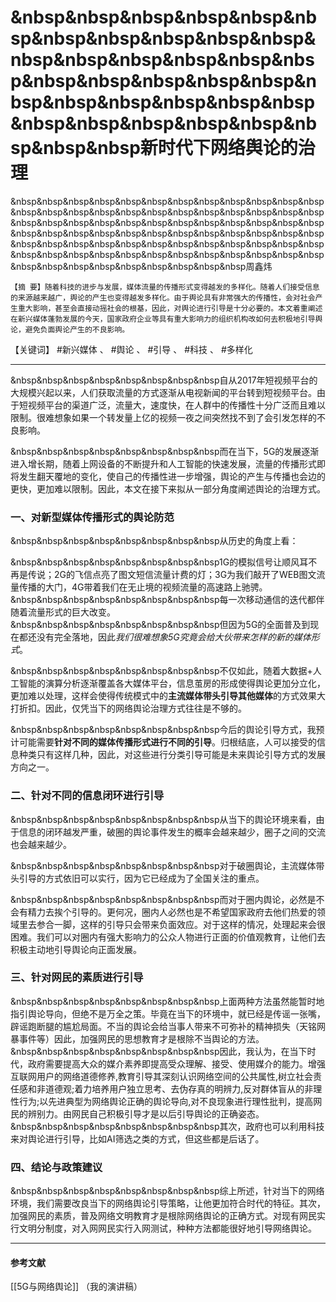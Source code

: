 &nbsp&nbsp&nbsp&nbsp&nbsp&nbsp&nbsp&nbsp&nbsp&nbsp&nbsp&nbsp&nbsp&nbsp&nbsp&nbsp&nbsp&nbsp&nbsp&nbsp&nbsp&nbsp&nbsp&nbsp&nbsp&nbsp&nbsp&nbsp&nbsp&nbsp&nbsp&nbsp&nbsp&nbsp&nbsp&nbsp新时代下网络舆论的治理
===

&nbsp&nbsp&nbsp&nbsp&nbsp&nbsp&nbsp&nbsp&nbsp&nbsp&nbsp&nbsp&nbsp&nbsp&nbsp&nbsp&nbsp&nbsp&nbsp&nbsp&nbsp&nbsp&nbsp&nbsp&nbsp&nbsp&nbsp&nbsp&nbsp&nbsp&nbsp&nbsp&nbsp&nbsp&nbsp&nbsp&nbsp&nbsp&nbsp&nbsp&nbsp&nbsp&nbsp&nbsp&nbsp&nbsp&nbsp&nbsp&nbsp&nbsp&nbsp&nbsp&nbsp&nbsp&nbsp&nbsp&nbsp&nbsp&nbsp&nbsp&nbsp&nbsp&nbsp&nbsp&nbsp&nbsp&nbsp&nbsp&nbsp&nbsp&nbsp&nbsp&nbsp&nbsp&nbsp&nbsp&nbsp&nbsp&nbsp&nbsp&nbsp周鑫炜

```
【摘 要】随着科技的进步与发展，媒体流量的传播形式变得越发的多样化。随着人们接受信息的来源越来越广，舆论的产生也变得越发多样化。由于舆论具有非常强大的传播性，会对社会产生重大影响，甚至会直接动摇社会的根基，因此，对舆论进行引导是十分必要的。本文着重阐述在新兴媒体蓬勃发展的今天，国家政府企业等具有重大影响力的组织机构改如何去积极地引导舆论，避免负面舆论产生的不良影响。
```

【关键词】 #新兴媒体 、 #舆论 、 #引导 、 #科技 、 #多样化

-----

&nbsp&nbsp&nbsp&nbsp&nbsp&nbsp&nbsp&nbsp自从2017年短视频平台的大规模兴起以来，人们获取流量的方式逐渐从电视新闻的平台转到短视频平台。由于短视频平台的渠道广泛，流量大，速度快，在人群中的传播性十分广泛而且难以限制。很难想象如果一个转发量上亿的视频一夜之间突然找不到了会引发怎样的不良影响。

&nbsp&nbsp&nbsp&nbsp&nbsp&nbsp&nbsp&nbsp而在当下，5G的发展逐渐进入增长期，随着上网设备的不断提升和人工智能的快速发展，流量的传播形式即将发生翻天覆地的变化，使自己的传播性进一步增强，舆论的产生与传播也会边的更快，更加难以限制。因此，本文在接下来拟从一部分角度阐述舆论的治理方式。

### 一、对新型媒体传播形式的舆论防范
&nbsp&nbsp&nbsp&nbsp&nbsp&nbsp&nbsp&nbsp从历史的角度上看：

&nbsp&nbsp&nbsp&nbsp&nbsp&nbsp&nbsp&nbsp1G的模拟信号让顺风耳不再是传说；2G的飞信点亮了图文短信流量计费的灯；3G为我们敲开了WEB图文流量传播的大门，4G带着我们在无止境的视频流量的高速路上驰骋。
&nbsp&nbsp&nbsp&nbsp&nbsp&nbsp&nbsp&nbsp每一次移动通信的迭代都伴随着流量形式的巨大改变。
&nbsp&nbsp&nbsp&nbsp&nbsp&nbsp&nbsp&nbsp但因为5G的全面普及到现在都还没有完全落地，因此*我们很难想象5G究竟会给大伙带来怎样的新的媒体形式*。

&nbsp&nbsp&nbsp&nbsp&nbsp&nbsp&nbsp&nbsp不仅如此，随着大数据+人工智能的演算分析逐渐覆盖各大媒体平台，信息茧房的形成使得舆论更加分立化，更加难以处理，这样会使得传统模式中的**主流媒体带头引导其他媒体**的方式效果大打折扣。因此，仅凭当下的网络舆论治理方式往往是不够的。

&nbsp&nbsp&nbsp&nbsp&nbsp&nbsp&nbsp&nbsp今后的舆论引导方式，我预计可能需要**针对不同的媒体传播形式进行不同的引导**。归根结底，人可以接受的信息种类只有这样几种，因此，对这些进行分类引导可能是未来舆论引导方式的发展方向之一。

### 二、针对不同的信息闭环进行引导
&nbsp&nbsp&nbsp&nbsp&nbsp&nbsp&nbsp&nbsp从当下的舆论环境来看，由于信息的闭环越发严重，破圈的舆论事件发生的概率会越来越少，圈子之间的交流也会越来越少。

&nbsp&nbsp&nbsp&nbsp&nbsp&nbsp&nbsp&nbsp对于破圈舆论，主流媒体带头引导的方式依旧可以实行，因为它已经成为了全国关注的重点。

&nbsp&nbsp&nbsp&nbsp&nbsp&nbsp&nbsp&nbsp而对于圈内舆论，必然是不会有精力去挨个引导的。更何况，圈内人必然也是不希望国家政府去他们热爱的领域里去参合一脚，这样的引导只会带来负面效应。对于这样的情况，处理起来会很困难。我们可以对圈内有强大影响力的公众人物进行正面的价值观教育，让他们去积极主动地引导舆论向正面发展。

### 三、针对网民的素质进行引导

&nbsp&nbsp&nbsp&nbsp&nbsp&nbsp&nbsp&nbsp上面两种方法虽然能暂时地指引舆论导向，但绝不是万全之策。毕竟在当下的环境中，就已经是传谣一张嘴，辟谣跑断腿的尴尬局面。不当的舆论会给当事人带来不可弥补的精神损失（天铭网暴事件等）因此，加强网民的思想教育才是根除不当舆论的方法。
&nbsp&nbsp&nbsp&nbsp&nbsp&nbsp&nbsp&nbsp因此，我认为，在当下时代，政府需要提高大众的媒介素养即提高受众理解、接受、使用媒介的能力。增强互联网用户的网络道德修养,教育引导其深刻认识网络空间的公共属性,树立社会责任感和非道德观;着力培养用户独立思考、去伪存真的明辨力,反对群体盲从的非理性行为;以先进典型为网络舆论正确的舆论导向,对不良现象进行理性批判，提高网民的辨别力。由网民自己积极引导才是以后引导舆论的正确姿态。
&nbsp&nbsp&nbsp&nbsp&nbsp&nbsp&nbsp&nbsp其次，政府也可以利用科技来对舆论进行引导，比如AI筛选之类的方式，但这些都是后话了。

### 四、结论与政策建议
&nbsp&nbsp&nbsp&nbsp&nbsp&nbsp&nbsp&nbsp综上所述，针对当下的网络环境，我们需要改良当下的网络舆论引导策略，让他更加符合时代的特征。其次，加强网民的素质，普及网络文明教育才是根除网络舆论的正确方式。对现有网民实行文明分制度，对入网网民实行入网测试，种种方法都能很好地引导网络舆论。

---
#### 参考文献
[[5G与网络舆论]]  （我的演讲稿）

